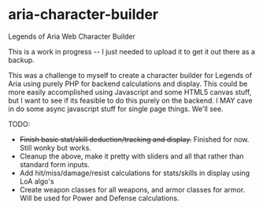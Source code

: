 # aria-character-builder
Legends of Aria Web Character Builder

This is a work in progress -- I just needed to upload it to get it out there as a backup.

This was a challenge to myself to create a character builder for Legends of Aria using purely PHP for backend calculations and display.
This could be more easily accomplished using Javascript and some HTML5 canvas stuff, but I want to see if its feasible to do this purely
on the backend. I MAY cave in do some async javascript stuff for single page things. We'll see.

TODO: 
- ~~Finish basic stat/skill deduction/tracking and display.~~ Finished for now. Still wonky but works.
- Cleanup the above, make it pretty with sliders and all that rather than standard form inputs. 
- Add hit/miss/damage/resist calculations for stats/skills in display using LoA algo's
- Create weapon classes for all weapons, and armor classes for armor. Will be used for Power and Defense calculations.
